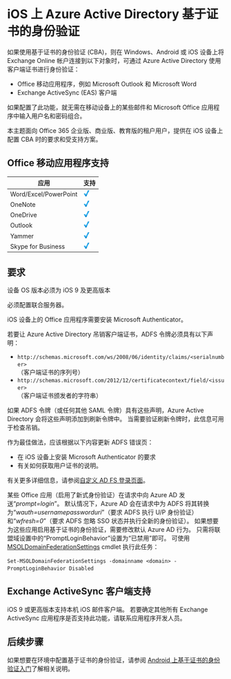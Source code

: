 <properties
    pageTitle="iOS 上 Azure Active Directory 基于证书的身份验证 | Azure"
    description="了解 iOS 设备的解决方案中配置基于证书的身份验证的支持方案和要求"
    services="active-directory"
    author="MarkusVi"
    documentationcenter="na"
    manager="femila"
    translationtype="Human Translation" />
<tags
    ms.assetid="26a6fc54-0153-44fb-b970-9b432c99e9f9"
    ms.service="active-directory"
    ms.devlang="na"
    ms.topic="article"
    ms.tgt_pltfrm="na"
    ms.workload="identity"
    ms.date="03/30/2017"
    wacn.date="05/08/2017"
    ms.author="markvi"
    ms.sourcegitcommit="2c4ee90387d280f15b2f2ed656f7d4862ad80901"
    ms.openlocfilehash="808179e6078fcc5c4fa843e8596411d8fd0a4f87"
    ms.lasthandoff="04/28/2017" />

# <a name="azure-active-directory-certificate-based-authentication-on-ios"></a>iOS 上 Azure Active Directory 基于证书的身份验证

如果使用基于证书的身份验证 (CBA)，则在 Windows、Android 或 iOS 设备上将 Exchange Online 帐户连接到以下对象时，可通过 Azure Active Directory 使用客户端证书进行身份验证： 

- Office 移动应用程序，例如 Microsoft Outlook 和 Microsoft Word   
- Exchange ActiveSync (EAS) 客户端 

如果配置了此功能，就无需在移动设备上的某些邮件和 Microsoft Office 应用程序中输入用户名和密码组合。 

本主题面向 Office 365 企业版、商业版、教育版的租户用户，提供在 iOS 设备上配置 CBA 时的要求和受支持方案。 


## <a name="office-mobile-applications-support"></a>Office 移动应用程序支持

| 应用 | 支持 |
| --- | --- |
| Word/Excel/PowerPoint |![勾选标记][1] |
| OneNote |![勾选标记][1] |
| OneDrive |![勾选标记][1] |
| Outlook |![勾选标记][1] |
| Yammer |![勾选标记][1] |
| Skype for Business |![勾选标记][1] |

## <a name="requirements"></a>要求 

设备 OS 版本必须为 iOS 9 及更高版本 

必须配置联合服务器。  

iOS 设备上的 Office 应用程序需要安装 Microsoft Authenticator。  

若要让 Azure Active Directory 吊销客户端证书，ADFS 令牌必须具有以下声明：  

- `http://schemas.microsoft.com/ws/2008/06/identity/claims/<serialnumber>`  
  （客户端证书的序列号） 
- `http://schemas.microsoft.com/2012/12/certificatecontext/field/<issuer>`  
  （客户端证书颁发者的字符串） 

如果 ADFS 令牌（或任何其他 SAML 令牌）具有这些声明，Azure Active Directory 会将这些声明添加到刷新令牌中。 当需要验证刷新令牌时，此信息可用于检查吊销。 

作为最佳做法，应该根据以下内容更新 ADFS 错误页：

- 在 iOS 设备上安装 Microsoft Authenticator 的要求
- 有关如何获取用户证书的说明。 

有关更多详细信息，请参阅[自定义 AD FS 登录页面](https://technet.microsoft.com/zh-cn/library/dn280950.aspx)。

某些 Office 应用（启用了新式身份验证）在请求中向 Azure AD 发送“*prompt=login*”。 默认情况下，Azure AD 会在请求中为 ADFS 将其转换为“*wauth=usernamepassworduri*”（要求 ADFS 执行 U/P 身份验证）和“*wfresh=0*”（要求 ADFS 忽略 SSO 状态并执行全新的身份验证）。 如果想要为这些应用启用基于证书的身份验证，需要修改默认 Azure AD 行为。 只需将联盟域设置中的“PromptLoginBehavior”设置为“已禁用”即可。 可使用 [MSOLDomainFederationSettings](https://docs.microsoft.com/zh-cn/powershell/msonline/v1/set-msoldomainfederationsettings) cmdlet 执行此任务：

`Set-MSOLDomainFederationSettings -domainname <domain> -PromptLoginBehavior Disabled`
  

## <a name="exchange-activesync-clients-support"></a>Exchange ActiveSync 客户端支持
iOS 9 或更高版本支持本机 iOS 邮件客户端。 若要确定其他所有 Exchange ActiveSync 应用程序是否支持此功能，请联系应用程序开发人员。  


## <a name="next-steps"></a>后续步骤

如果想要在环境中配置基于证书的身份验证，请参阅 [Android 上基于证书的身份验证入门](/documentation/articles/active-directory-certificate-based-authentication-get-started/)了解相关说明。


<!--Image references-->
[1]: ./media/active-directory-certificate-based-authentication-ios/ic195031.png

<!---Update_Description: wording update -->